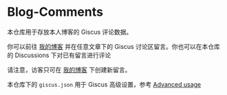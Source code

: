 # Blog-Comments

本仓库用于存放本人博客的 Giscus 评论数据。

你可以前往 [我的博客](https://watermelonabc.top/) 并在任意文章下的 Giscus 讨论区留言。你也可以在本仓库的 Discussions 下对已有留言进行评论

请注意，访客只可在 [我的博客](https://watermelonabc.top/) 下创建新留言。

本仓库下的 `giscus.json` 用于 Giscus 高级设置，参考 [Advanced usage](https://github.com/giscus/giscus/blob/main/ADVANCED-USAGE.md)

